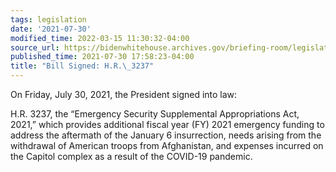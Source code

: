 ```yaml
---
tags: legislation
date: '2021-07-30'
modified_time: 2022-03-15 11:30:32-04:00
source_url: https://bidenwhitehouse.archives.gov/briefing-room/legislation/2021/07/30/bill-signed-h-r-3237/
published_time: 2021-07-30 17:58:23-04:00
title: "Bill Signed: H.R.\_3237"
---
```

 
On Friday, July 30, 2021, the President signed into law:

H.R. 3237, the “Emergency Security Supplemental Appropriations Act,
2021,” which provides additional fiscal year (FY) 2021 emergency funding
to address the aftermath of the January 6 insurrection, needs arising
from the withdrawal of American troops from Afghanistan, and expenses
incurred on the Capitol complex as a result of the COVID-19 pandemic.
